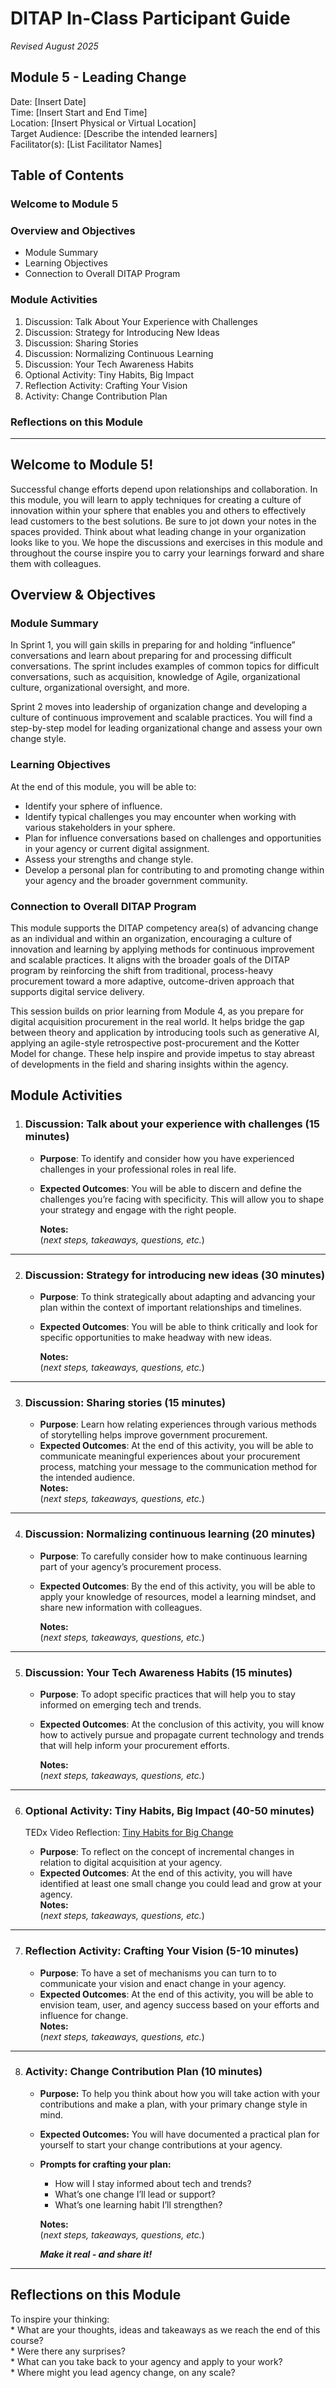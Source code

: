 # DITAP In-Class Participant Guide

*Revised August 2025*

## Module 5 \- Leading Change

Date: \[Insert Date\]  
Time: \[Insert Start and End Time\]  
Location: \[Insert Physical or Virtual Location\]  
Target Audience: \[Describe the intended learners\]  
Facilitator(s): \[List Facilitator Names\]

## Table of Contents

### Welcome to Module 5

### Overview and Objectives

   - Module Summary  
   - Learning Objectives  
   - Connection to Overall DITAP Program

### Module Activities

1. Discussion: Talk About Your Experience with Challenges
2. Discussion: Strategy for Introducing New Ideas 
3. Discussion: Sharing Stories 
4. Discussion: Normalizing Continuous Learning  
5. Discussion: Your Tech Awareness Habits  
6. Optional Activity: Tiny Habits, Big Impact
7. Reflection Activity: Crafting Your Vision  
8. Activity: Change Contribution Plan

### Reflections on this Module

---

## Welcome to Module 5\!

Successful change efforts depend upon relationships and collaboration. In this module, you will learn to apply techniques for creating a culture of innovation within your sphere that enables you and others to effectively lead customers to the best solutions. Be sure to jot down your notes in the spaces provided. Think about what leading change in your organization looks like to you. We hope the discussions and exercises in this module and throughout the course inspire you to carry your learnings forward and share them with colleagues. 

## Overview & Objectives
    

### Module Summary 

In Sprint 1, you will gain skills in preparing for and holding “influence” conversations and learn about preparing for and processing difficult conversations. The sprint includes examples of common topics for difficult conversations, such as acquisition, knowledge of Agile, organizational culture, organizational oversight, and more.  

Sprint 2 moves into leadership of organization change and developing a culture of continuous improvement and scalable practices. You will find a step-by-step model for leading organizational change and assess your own change style.

### Learning Objectives

At the end of this module, you will be able to:

* Identify your sphere of influence.  
* Identify typical challenges you may encounter when working with various stakeholders in your sphere.  
* Plan for influence conversations based on challenges and opportunities in your agency or current digital assignment.  
* Assess your strengths and change style.  
* Develop a personal plan for contributing to and promoting change within your agency and the broader government community.

### Connection to Overall DITAP Program

This module supports the DITAP competency area(s) of advancing change as an individual and within an organization, encouraging a culture of innovation and learning by applying methods for continuous improvement and scalable practices. It aligns with the broader goals of the DITAP program by reinforcing the shift from traditional, process-heavy procurement toward a more adaptive, outcome-driven approach that supports digital service delivery.

This session builds on prior learning from Module 4, as you prepare for digital acquisition procurement in the real world. It helps bridge the gap between theory and application by introducing tools such as generative AI, applying an agile-style retrospective post-procurement and the Kotter Model for change. These help inspire and provide impetus to stay abreast of developments in the field and sharing insights within the agency.

## Module Activities

   

1. ### Discussion: Talk about your experience with challenges (15 minutes)

   * **Purpose**: To identify and consider how you have experienced challenges in your professional roles in real life.  
   * **Expected Outcomes**: You will be able to discern and define the challenges you’re  facing with specificity. This will allow you to shape your strategy and engage with the right people. 

     **Notes:**   
     (*next steps, takeaways, questions, etc.*) 

  ---

   

   

2. ### Discussion: Strategy for introducing new ideas (30 minutes)

   * **Purpose**: To think strategically about adapting and advancing your plan within the context of important relationships and timelines.  
   * **Expected Outcomes**: You will be able to think critically and look for specific opportunities to make headway with new ideas.

     **Notes:**   
     (*next steps, takeaways, questions, etc.*) 

  ---

   

 


3. ### Discussion: Sharing stories (15 minutes)

    * **Purpose**: Learn how relating experiences through various methods of storytelling helps improve government procurement.  
    * **Expected Outcomes**: At the end of this activity, you will be able to communicate meaningful experiences about your procurement process, matching your message to the communication method for the intended audience.  
    **Notes:**   
    (*next steps, takeaways, questions, etc.*)   
    
 ---


4. ### Discussion: Normalizing continuous learning (20 minutes)

     * **Purpose**: To carefully consider how to make continuous learning part of your agency’s procurement process.   
     * **Expected Outcomes**: By the end of this activity, you will be able to apply your knowledge of resources, model a learning mindset, and share new information with colleagues. 

       **Notes:**   
       (*next steps, takeaways, questions, etc.*) 

  ---

   

 


5. ### Discussion: Your Tech Awareness Habits (15 minutes)

   * **Purpose**: To adopt specific practices that will help you to stay informed on emerging tech and trends.  
   * **Expected Outcomes**: At the conclusion of this activity, you will know how to actively pursue and propagate current technology and trends that will help inform your procurement efforts.

     **Notes:**   
     (*next steps, takeaways, questions, etc.*) 

   
---
   

 


6. ### Optional Activity: Tiny Habits, Big Impact (40-50 minutes)

     TEDx Video Reflection: [Tiny Habits for Big Change](https://youtu.be/AdKUJxjn-R8)  
    * **Purpose**: To reflect on the concept of incremental changes in relation to digital acquisition at your agency.  
    * **Expected Outcomes**: At the end of this activity, you will have identified at least one small change you could lead and grow at your agency.  
      **Notes:**   
      (*next steps, takeaways, questions, etc.*)   
    
---


7. ###  Reflection Activity: Crafting Your Vision (5-10 minutes)

    * **Purpose**: To have a set of mechanisms you can turn to to communicate your vision and enact change in your agency.  
    * **Expected Outcomes**: At the end of this activity, you will be able to envision team, user, and agency success based on your efforts and influence for change.  
      **Notes:**   
      (*next steps, takeaways, questions, etc.*)   
    
---    
  


8. ### Activity: Change Contribution Plan (10 minutes)

   * **Purpose:**  To help you think about how you will take action with your contributions and make a plan, with your primary change style in mind.  
   * **Expected Outcomes:** You will have documented a practical plan for yourself to start your change contributions at your agency.

   * **Prompts for crafting your plan:** 

      * How will I stay informed about tech and trends?   
      * What’s one change I’ll lead or support?  
      * What’s one learning habit I’ll strengthen?

      **Notes:**   
       (*next steps, takeaways, questions, etc.*)
     
     ***Make it real \- and share it\!*** <br> 

---

##  Reflections on this Module

   To inspire your thinking:   
    * What are your thoughts, ideas and takeaways as we reach the end of this course?   
    * Were there any surprises?   
    * What can you take back to your agency and apply to your work?   
    * Where might you lead agency change, on any scale?
